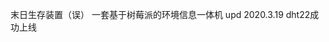 <!--
 * @Author: Gehrychiang
 * @LastEditTime: 2020-03-19 22:52:55
 * @Website: www.yilantingfeng.site
 * @E-mail: gehrychiang@aliyun.com
 -->
末日生存装置（误）
一套基于树莓派的环境信息一体机
upd 2020.3.19
dht22成功上线